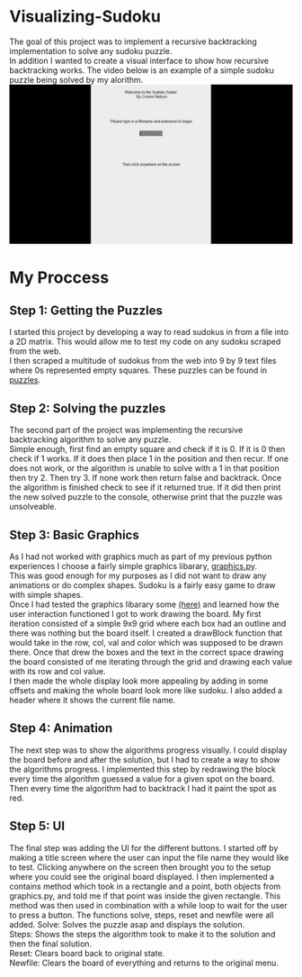 # Visualizing-Sudoku
The goal of this project was to implement a recursive backtracking implementation to solve any sudoku puzzle.  
In addition I wanted to create a visual interface to show how recursive backtracking works. 
The video below is an example of a simple sudoku puzzle being solved by my alorithm. 
![Demo Video (s01b.gif)](https://github.com/Connor205/Visualizing-Sudoku/blob/main/videos/s01b.gif)

# My Proccess
## Step 1: Getting the Puzzles
I started this project by developing a way to read sudokus in from a file into a 2D matrix. This would allow me to test my code on any sudoku scraped from the web.  
I then scraped a multitude of sudokus from the web into 9 by 9 text files where 0s represented empty squares. These puzzles can be found in [puzzles](/puzzles). 
## Step 2: Solving the puzzles
The second part of the project was implementing the recursive backtracking algorithm to solve any puzzle.  
Simple enough, first find an empty square and check if it is 0. If it is 0 then check if 1 works. If it does then place 1 in the position and then recur. If one does not work, or the algorithm is unable to solve with a 1 in that position then try 2. Then try 3. If none work then return false and backtrack. 
Once the algorithm is finished check to see if it returned true. If it did then print the new solved puzzle to the console, otherwise print that the puzzle was unsolveable.
## Step 3: Basic Graphics
As I had not worked with graphics much as part of my previous python experiences I choose a fairly simple graphics libarary, [graphics.py](graphics.py).  
This was good enough for my purposes as I did not want to draw any animations or do complex shapes. Sudoku is a fairly easy game to draw with simple shapes.   
Once I had tested the graphics libarary some [(here)](graphicsTesting.py) and learned how the user interaction functioned I got to work drawing the board. My first iteration consisted of a simple 9x9 grid where each box had an outline and there was nothing but the board itself. I created a drawBlock function that would take in the row, col, val and color which was supposed to be drawn there. Once that drew the boxes and the text in the correct space drawing the board consisted of me iterating through the grid and drawing each value with its row and col value.  
I then made the whole display look more appealing by adding in some offsets and making the whole board look more like sudoku. I also added a header where it shows the current file name. 
## Step 4: Animation
The next step was to show the algorithms progress visually. I could display the board before and after the solution, but I had to create a way to show the algorithms progress. I implemented this step by redrawing the block every time the algorithm guessed a value for a given spot on the board. Then every time the algorithm had to backtrack I had it paint the spot as red. 
## Step 5: UI
The final step was adding the UI for the different buttons. I started off by making a title screen where the user can input the file name they would like to test. Clicking anywhere on the screen then brought you to the setup where you could see the original board displayed. I then implemented a contains method which took in a rectangle and a point, both objects from graphics.py, and told me if that point was inside the given rectangle. This method was then used in combination with a while loop to wait for the user to press a button. The functions solve, steps, reset and newfile were all added. 
Solve: Solves the puzzle asap and displays the solution.  
Steps: Shows the steps the algorithm took to make it to the solution and then the final solution.   
Reset: Clears board back to original state.   
Newfile: Clears the board of everything and returns to the original menu.  

